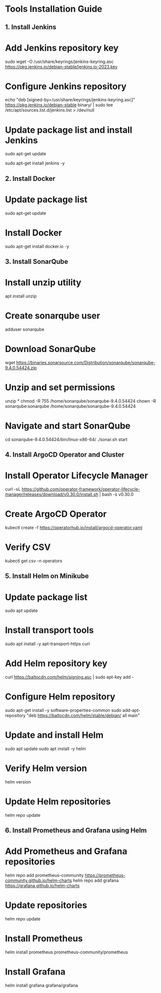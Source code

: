 # Tools Installation Guide

## 1. Install Jenkins

# Add Jenkins repository key
sudo wget -O /usr/share/keyrings/jenkins-keyring.asc https://pkg.jenkins.io/debian-stable/jenkins.io-2023.key

# Configure Jenkins repository
echo "deb [signed-by=/usr/share/keyrings/jenkins-keyring.asc]" https://pkg.jenkins.io/debian-stable binary/ | sudo tee /etc/apt/sources.list.d/jenkins.list > /dev/null

# Update package list and install Jenkins
sudo apt-get update 

sudo apt-get install jenkins -y

## 2. Install Docker

# Update package list
sudo apt-get update

# Install Docker
sudo apt-get install docker.io -y

## 3. Install SonarQube

# Install unzip utility
apt install unzip

# Create sonarqube user
adduser sonarqube

# Download SonarQube
wget https://binaries.sonarsource.com/Distribution/sonarqube/sonarqube-9.4.0.54424.zip

# Unzip and set permissions
unzip *
chmod -R 755 /home/sonarqube/sonarqube-9.4.0.54424
chown -R sonarqube:sonarqube /home/sonarqube/sonarqube-9.4.0.54424

# Navigate and start SonarQube
cd sonarqube-9.4.0.54424/bin/linux-x86-64/
./sonar.sh start

## 4. Install ArgoCD Operator and Cluster

# Install Operator Lifecycle Manager
curl -sL https://github.com/operator-framework/operator-lifecycle-manager/releases/download/v0.30.0/install.sh | bash -s v0.30.0

# Create ArgoCD Operator
kubectl create -f https://operatorhub.io/install/argocd-operator.yaml

# Verify CSV
kubectl get csv -n operators

## 5. Install Helm on Minikube

# Update package list
sudo apt update

# Install transport tools
sudo apt install -y apt-transport-https curl

# Add Helm repository key
curl https://baltocdn.com/helm/signing.asc | sudo apt-key add -

# Configure Helm repository
sudo apt-get install -y software-properties-common
sudo add-apt-repository "deb https://baltocdn.com/helm/stable/debian/ all main"

# Update and install Helm
sudo apt update
sudo apt install -y helm

# Verify Helm version
helm version

# Update Helm repositories
helm repo update

## 6. Install Prometheus and Grafana using Helm

# Add Prometheus and Grafana repositories
helm repo add prometheus-community https://prometheus-community.github.io/helm-charts
helm repo add grafana https://grafana.github.io/helm-charts

# Update repositories
helm repo update

# Install Prometheus
helm install prometheus prometheus-community/prometheus

# Install Grafana
helm install grafana grafana/grafana

